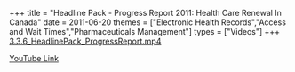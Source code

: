 +++
title = "Headline Pack - Progress Report 2011: Health Care Renewal In Canada"
date = 2011-06-20
themes = ["Electronic Health Records","Access and Wait Times","Pharmaceuticals Management"]
types = ["Videos"]
+++
[3.3.6_HeadlinePack_ProgressReport.mp4](/files/3.3.6_HeadlinePack_ProgressReport.mp4)

[YouTube Link](https://www.youtube.com/watch?v=bplmTX3BDH8)
